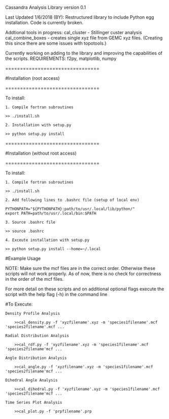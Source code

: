 <!---
==============================================================
   ____    _    ____ ____    _    _   _ ____  ____      _    
  / ___|  / \  / ___/ ___|  / \  | \ | |  _ \|  _ \    / \   
 | |     / _ \ \___ \___ \ / _ \ |  \| | | | | |_) |  / _ \  
 | |___ / ___ \ ___) |__) / ___ \| |\  | |_| |  _ <  / ___ \ 
  \____/_/   \_\____/____/_/   \_\_| \_|____/|_| \_\/_/   \_\
    / \   _ __   __ _| |_   _ ___(_)___                      
   / _ \ | '_ \ / _` | | | | / __| / __|                     
  / ___ \| | | | (_| | | |_| \__ \ \__ \                     
 /_/   \_\_| |_|\__,_|_|\__, |___/_|___/                     
 | |   (_) |__  _ __ __ |___/_ _   _                         
 | |   | | '_ \| '__/ _` | '__| | | |                        
 | |___| | |_) | | | (_| | |  | |_| |                        
 |_____|_|_.__/|_|  \__,_|_|   \__, |                        
                               |___/             
==============================================================
-->
Cassandra Analysis Library
version 0.1

Last Updated 1/6/2018 (BY): Restructured library to include Python egg installation. Code is currently broken.

Addtional tools in progress:
	cal_cluster - Stillinger custer analysis
	cal_combine_boxes - creates single xyz file from GEMC xyz files. 
		(Creating this since there are some issues with topotools.)

Currently working on adding to the library and improving the capabilities of the scripts.
REQUIREMENTS: f2py, matplotlib, numpy


================================

#Installation (root access)

================================

To install:

	1. Compile fortran subroutines

	>> ./install.sh

	2. Installation with setup.py

	>> python setup.py install

================================

#Installation (without root access)

================================

To install:

	1. Compile fortran subroutines

	>> ./install.sh

	2. Add following lines to .bashrc file (setup of local env)

	PYTHONPATH="${PYTHONPATH}:path/to/usr/.local/lib/python/"
	export PATH=path/to/usr/.local/bin:$PATH

	3. Source .bashrc file

	>> source .bashrc

	4. Exceute installation with setup.py

	>> python setup.py install --home=~/.local


#Example Usage

NOTE: Make sure the mcf files are in the correct order. Otherwise these scripts will not
work properly. As of now, there is no check for correctness in the order of the mcf files.

For more detail on these scripts and on additional optional flags execute the script with the
help flag (-h) in the command line


#To Execute:

	Density Profile Analysis

		>>cal_density.py -f 'xyzfilename'.xyz -m 'species1filename'.mcf 'species2filename'.mcf ... 

	Radial Distribution Analysis

		>>cal_rdf.py -f 'xyzfilename'.xyz -m 'species1filename'.mcf 'species2filename'mcf ...

	Angle Distribution Analysis

		>>cal_angle.py -f 'xyzfilename'.xyz -m 'species1filename'.mcf 'species2filename'mcf ...
	
	Dihedral Angle Analysis

		>>cal_dihedral.py -f 'xyzfilename'.xyz -m 'species1filename'.mcf 'species2filename'mcf ...

	Time Series Plot Analysis

		>>cal_plot.py -f 'prpfilename'.prp

